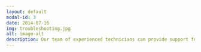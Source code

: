 ```yaml
---
layout: default
modal-id: 3
date: 2014-07-16
img: troubleshooting.jpg
alt: image-alt
description: Our team of experienced technicians can provide support for your legacy automation systems, including maintenance, repair, and replacement of outdated parts.
---
```

